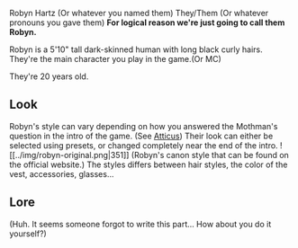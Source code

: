 Robyn Hartz (Or whatever you named them)
They/Them (Or whatever pronouns you gave them)
**For logical reason we're just going to call them Robyn.**

Robyn is a 5'10" tall dark-skinned human with long black curly hairs. They're the main character you play in the game.(Or MC)

They're 20 years old.

## Look
Robyn's style can vary depending on how you answered the Mothman's question in the intro of the game. (See [Atticus](./Atticus.md#)) Their look can either be selected using presets, or changed completely near the end of the intro.
![[../img/robyn-original.png|351]] 
(Robyn's canon style that can be found on the official website.)
The styles differs between hair styles, the color of the vest, accessories, glasses...

## Lore

(Huh. It seems someone forgot to write this part... How about you do it yourself?)

